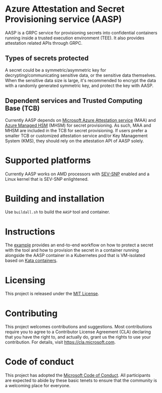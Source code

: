 # Azure Attestation and Secret Provisioning service (AASP)

AASP is a GRPC service for provisioning secrets into confidential containers
running inside a trusted execution environment (TEE). It also provides
attestation related APIs through GRPC.

## Types of secrets protected

A secret could be a symmetric/asymmetric key for decrypting/communicating
sensitive data, or the sensitive data themselves. When the sensitive data
size is large, it's recommended to encrypt the data with a randomly
generated symmetric key, and protect the key with AASP.

## Dependent services and Trusted Computing Base (TCB)

Currently AASP depends on [Microsoft Azure Attestation service](https://azure.microsoft.com/en-us/products/azure-attestation) (MAA) and
[Azure Managed HSM](https://learn.microsoft.com/en-us/azure/key-vault/managed-hsm/overview)
(MHSM) for secret provisioning. As such,
MAA and MHSM are included in the TCB for secret provisioning. If users
prefer a smaller TCB or customized attestation service and/or Key Management
System (KMS), they should rely on the attestation API of AASP solely.

# Supported platforms

Currently AASP works on AMD processors with [SEV-SNP](https://www.amd.com/en/processors/amd-secure-encrypted-virtualization)
enabled and a Linux kernel that is SEV-SNP enlightened.

# Building and installation

Use `buildall.sh` to build the `AASP` tool and container.

# Instructions

The [example](examples/README.md) provides an end-to-end workflow on how to
protect a secret with the tool and how to provision the secret in a container
running alongside the AASP container in a Kubernetes pod that is VM-isolated
based on [Kata containers](https://github.com/kata-containers/kata-containers).

# Licensing

This project is released under the [MIT License](LICENSE).

# Contributing

This project welcomes contributions and suggestions. Most contributions require you to
agree to a Contributor License Agreement (CLA) declaring that you have the right to,
and actually do, grant us the rights to use your contribution. For details, visit
https://cla.microsoft.com.

# Code of conduct

This project has adopted the
[Microsoft Code of Conduct](https://opensource.microsoft.com/codeofconduct/).
All participants are expected to abide by these basic tenets to ensure that the
community is a welcoming place for everyone.


